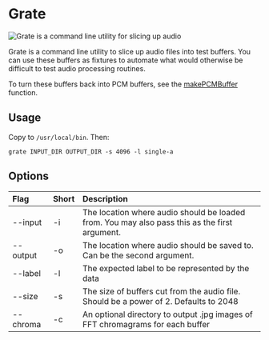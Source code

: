 # Grate

![Grate is a command line utility for slicing up audio](https://s3.amazonaws.com/xkdj3i2h/grater-k5dbpcra.jpg)

Grate is a command line utility to slice up audio files into test buffers. You can use these buffers as fixtures to automate what would otherwise be difficult to test audio processing routines.

To turn these buffers back into PCM buffers, see the [makePCMBuffer](https://github.com/chrisladd/grate/blob/master/src/Grate/Data%2BBuffers.swift) function.

## Usage

Copy to `/usr/local/bin`. Then:

```
grate INPUT_DIR OUTPUT_DIR -s 4096 -l single-a
```

## Options

| Flag | Short | Description |
|:-----|:------|:------------|
|--input  |-i | The location where audio should be loaded from. You may also pass this as the first argument.|
|--output |  -o | The location where audio should be saved to. Can be the second argument. |
| --label | -l | The expected label to be represented by the data
| --size  | -s | The size of buffers cut from the audio file. Should be a power of 2. Defaults to 2048 | 
| --chroma | -c | An optional directory to output .jpg images of FFT chromagrams for each buffer |
